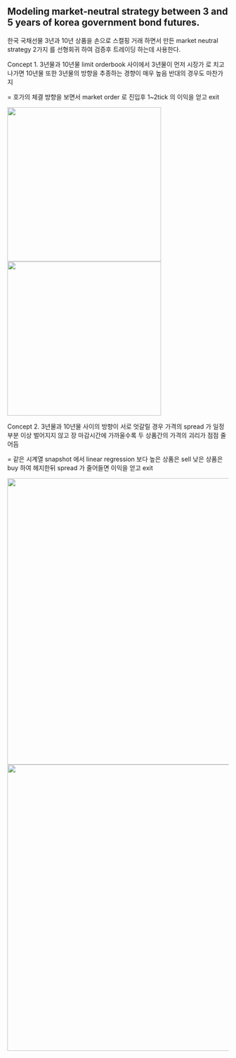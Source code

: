 ## Modeling market-neutral strategy between 3 and 5 years of korea government bond futures.

한국 국채선물 3년과 10년 상품을 손으로 스캘핑 거래 하면서 만든 market neutral strategy 
2가지 를 선형회귀 하여 검증후 트레이딩 하는데 사용한다.





Concept 1. 3년물과 10년물 limit orderbook 사이에서 3년물이 먼저 시장가 로 치고 나가면 10년물 또한 
3년물의 방향을 추종하는 경향이 매우 높음 반대의 경우도 마찬가지 





= 호가의 체결 방향을 보면서 market order 로 진입후 1~2tick 의 이익을 얻고 exit 

<img src="https://user-images.githubusercontent.com/90368209/141478519-5329b75d-8520-4b3a-9ab2-16a36aeca912.JPG" width="350"> <img src="https://user-images.githubusercontent.com/90368209/141478529-b0e19f17-d3c0-4970-856b-51b5c191360c.JPG" width="350">













Concept 2. 3년물과 10년물 사이의 방향이 서로 엇갈릴 경우 가격의 spread 가 일정 부분 이상 벌어지지 않고
장 마감시간에 가까울수록 두 상품간의 가격의 괴리가 점점 줄어듬 





= 같은 시계열 snapshot 에서 linear regression 보다 높은 상품은 sell 낮은 상품은 buy 하여 헤지한뒤
spread 가 줄어들면 이익을 얻고 exit 





<img src="https://user-images.githubusercontent.com/90368209/141477910-2a42d96a-a349-4528-9c21-f68cfbe83f1c.JPG" width="650">

<img src="https://user-images.githubusercontent.com/90368209/141477920-bb900b89-b840-49f3-afe0-d232713b2a75.JPG" width="650">





